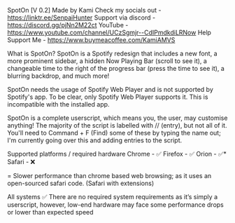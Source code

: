 SpotOn [V 0.2]
Made by Kami
Check my socials out - https://linktr.ee/SenpaiHunter 
Support via discord - https://discord.gg/pjNn2M22ct 
YouTube - https://www.youtube.com/channel/UCzSgmjr--CdIPmdkdiLRNow 
Help Support Me -  https://www.buymeacoffee.com/KamiAMVS


What is SpotOn?
SpotOn is a Spotify redesign that includes a new font, a more prominent sidebar, a hidden Now Playing Bar (scroll to see it), a changeable time to the right of the progress bar (press the time to see it), a blurring backdrop, and much more!

SpotOn needs the usage of Spotify Web Player and is not supported by Spotify's app. To be clear, only Spotify Web Player supports it. This is incompatible with the installed app.

SpotOn is a complete userscript, which means you, the user, may customise anything! The majority of the script is labelled with // (entry), but not all of it. You'll need to Command + F (Find) some of these by typing the name out; I'm currently going over this and adding entries to the script.

Supported platforms / required hardware
Chrome -  ✅
Firefox -  ✅
Orion -  ✅*
Safari - ❌

= Slower performance than chrome based web browsing; as it uses an open-sourced safari code. (Safari with extensions)

All systems ✅ There are no required system requirements as it’s simply a userscript, however, low-end hardware may face some performance drops or lower than expected speed
